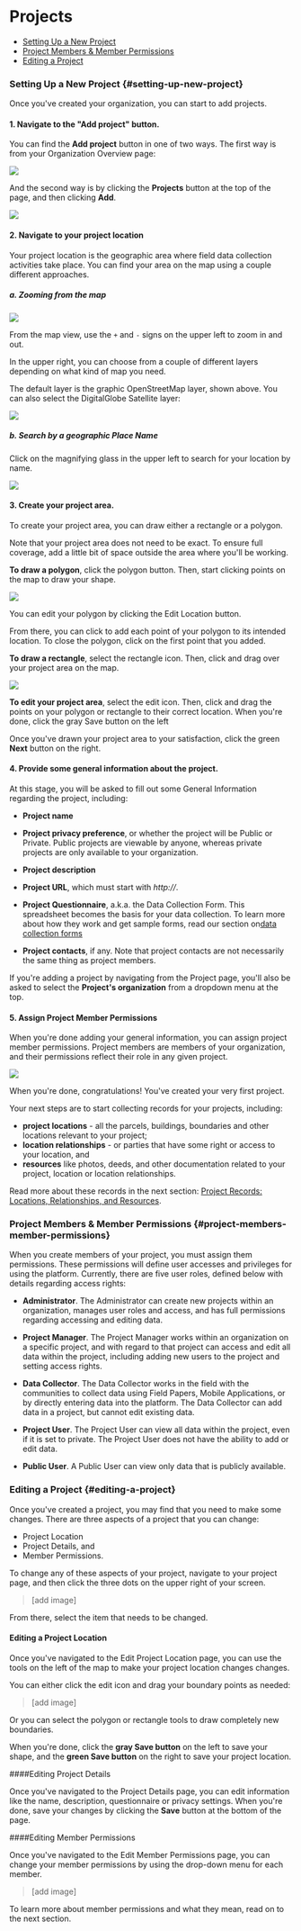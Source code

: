 # Projects

* [Setting Up a New Project](#setting-up-new-project)
* [Project Members & Member Permissions](#project-members-member-permissions)
* [Editing a Project](#editing-a-project)


### Setting Up a New Project {#setting-up-new-project}

Once you've created your organization, you can start to add projects.

#### 1. Navigate to the "Add project" button.

You can find the **Add project** button in one of two ways. The first way is from your Organization Overview page:

![](/assets/add-project-1.png)

And the second way is by clicking the **Projects** button at the top of the page, and then clicking **Add**.

![](/assets/add-project-2.png)

#### 2. Navigate to your project location

Your project location is the geographic area where field data collection activities take place. You can find your area on the map using a couple different approaches.

##### a. Zooming from the map

![](/assets/Cadasta-Map-Overview.png)

From the map view, use the `+` and `-` signs on the upper left to zoom in and out.

In the upper right, you can choose from a couple of different layers depending on what kind of map you need.

The default layer is the graphic OpenStreetMap layer, shown above. You can also select the DigitalGlobe Satellite layer:

![](/assets/cadasta-map-satellite.png)

##### b. Search by a geographic Place Name

Click on the magnifying glass in the upper left to search for your location by name.

![](/assets/cadasta-map-search.png)

#### 3. Create your project area.

To create your project area, you can draw either a rectangle or a polygon.

Note that your project area does not need to be exact. To ensure full coverage, add a little bit of space outside the area where you'll be working.

**To draw a polygon**, click the polygon button. Then, start clicking points on the map to draw your shape.

![](/assets/cadasta-map-polygon.png)

You can edit your polygon by clicking the Edit Location button.

From there, you can click to add each point of your polygon to its intended location. To close the polygon, click on the first point that you added.

**To draw a rectangle**, select the rectangle icon. Then, click and drag over your project area on the map.

![](/assets/cadasta-map-rectangle.png)

**To edit your project area**, select the edit icon. Then, click and drag the points on your polygon or rectangle to their correct location. When you're done, click the gray Save button on the left

Once you've drawn your project area to your satisfaction, click the green **Next** button on the right.

#### 4. Provide some general information about the project.

At this stage, you will be asked to fill out some General Information regarding the project, including:

* **Project name**

* **Project privacy preference**, or whether the project will be Public or Private. Public projects are viewable by anyone, whereas private projects are only available to your organization.

* **Project description**

* **Project URL**, which must start with _http://_.

* **Project Questionnaire**, a.k.a. the Data Collection Form. This spreadsheet becomes the basis for your data collection. To learn more about how they work and get sample forms, read our section on[data collection forms](/en/XLSForms.md)

* **Project contacts**, if any. Note that project contacts are not necessarily the same thing as project members.

If you're adding a project by navigating from the Project page, you'll also be asked to select the **Project's organization** from a dropdown menu at the top.

#### 5. Assign Project Member Permissions

When you're done adding your general information, you can assign project member permissions. Project members are members of your organization, and their permissions reflect their role in any given project. 

![](/assets/project-member-permissions.png)

When you're done, congratulations! You've created your very first project. 

Your next steps are to start collecting records for your projects, including:
* **project locations** - all the parcels, buildings, boundaries and other locations relevant to your project;
* **location relationships** - or parties that have some right or access to your location, and 
* **resources** like photos, deeds, and other documentation related to your project, location or location relationships. 

Read more about these records in the next section: [Project Records: Locations, Relationships, and Resources](04-records.md). 


### Project Members & Member Permissions {#project-members-member-permissions}

When you create members of your project, you must assign them permissions. These permissions will define user accesses and privileges for using the platform. Currently, there are five user roles, defined below with details regarding access rights:

* **Administrator**. The Administrator can create new projects within an organization, manages user roles and access, and has full permissions regarding accessing and editing data.

* **Project Manager**. The Project Manager works within an organization on a specific project, and with regard to that project can access and edit all data within the project, including adding new users to the project and setting access rights.

* **Data Collector**. The Data Collector works in the field with the communities to collect data using Field Papers, Mobile Applications, or by directly entering data into the platform. The Data Collector can add data in a project, but cannot edit existing data.

* **Project User**. The Project User can view all data within the project, even if it is set to private. The Project User does not have the ability to add or edit data.

* **Public User**. A Public User can view only data that is publicly available.


### Editing a Project {#editing-a-project}

Once you've created a project, you may find that you need to make some changes. There are three aspects of a project that you can change:

* Project Location
* Project Details, and
* Member Permissions. 

To change any of these aspects of your project, navigate to your project page, and then click the three dots on the upper right of your screen. 

> [add image]

From there, select the item that needs to be changed. 

#### Editing a Project Location

Once you've navigated to the Edit Project Location page, you can use the tools on the left of the map to make your project location changes changes. 

You can either click the edit icon and drag your boundary points as needed:

> [add image]

Or you can select the polygon or rectangle tools to draw completely new boundaries. 

When you're done, click the **gray Save button** on the left to save your shape, and the **green Save button** on the right to save your project location. 

####Editing Project Details

Once you've navigated to the Project Details page, you can edit information like the name, description, questionnaire or privacy settings. When you're done, save your changes by clicking the **Save** button at the bottom of the page. 

####Editing Member Permissions

Once you've navigated to the Edit Member Permissions page, you can change your member permissions by using the drop-down menu for each member. 

> [add image]

To learn more about member permissions and what they mean, read on to the next section.

